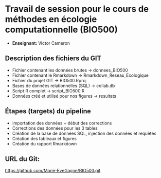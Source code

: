 # Travail de session pour le cours de méthodes en écologie computationnelle (BIO500)

- **Enseignant:** Victor Cameron

## Description des fichiers du GIT

- Fichier contenant les données brutes -> donnees_BIO500
- Fichier contenant le Rmarkdown -> Rmarkdown_Reseau_Ecologique
- Fichier du projet GIT -> BIO500.Rproj
- Bases de données relationnelles (SQL) -> collab.db
- Script R complet -> script_BIO500.R
- Données créé et utilisé pour nos figures -> resultats

## Étapes (targets) du pipeline

- Importation des données + début des corrections
- Corrections des données pour les 3 tables
- Création de la base de données SQL, injection des données et requêtes
- Création des tableaux et figures
- Création du rapport Rmarkdown

## URL du Git:
https://github.com/Marie-EveGagne/BIO500.git
